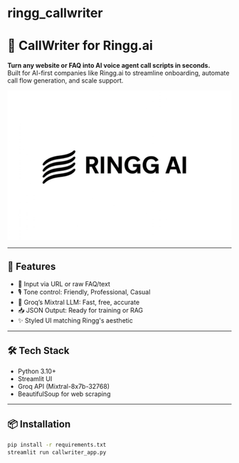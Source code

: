 # ringg_callwriter
# 🧠 CallWriter for Ringg.ai

**Turn any website or FAQ into AI voice agent call scripts in seconds.**  
Built for AI-first companies like Ringg.ai to streamline onboarding, automate call flow generation, and scale support.

![Logo](assets/ringg_logo.png)

---

## 🚀 Features

- 🔗 Input via URL or raw FAQ/text
- 🎙️ Tone control: Friendly, Professional, Casual
- 🧠 Groq’s Mixtral LLM: Fast, free, accurate
- 📥 JSON Output: Ready for training or RAG
- ✨ Styled UI matching Ringg's aesthetic

---

## 🛠️ Tech Stack

- Python 3.10+
- Streamlit UI
- Groq API (Mixtral-8x7b-32768)
- BeautifulSoup for web scraping

---

## 📦 Installation

```bash
pip install -r requirements.txt
streamlit run callwriter_app.py
